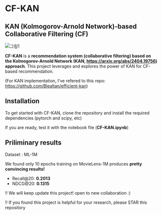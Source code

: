 # CF-KAN

## KAN (Kolmogorov-Arnold Network)-based Collaborative Filtering (CF)

![그림1](https://github.com/jindeok/CF-KAN/assets/35905280/a9b4ca1d-07e4-497b-9ec1-57454475f431)

**CF-KAN** is a **recommendation system (collaborative filtering) based on the Kolmogorov-Arnold Network (KAN, https://arxiv.org/abs/2404.19756) approach**. This project leverages and explores the power of KAN for CF-based recommendation.

(For KAN implementation, I've refered to this repo: https://github.com/Blealtan/efficient-kan)

## Installation
To get started with CF-KAN, clone the repository and install the required dependencies (pytorch and scipy, etc)

If you are ready, test it with the notebook file (**CF-KAN.ipynb**)


## Priliminary results

Dataset : ML-1M

We found only 10 epochs training on MovieLens-1M produces **pretty convincing results!**
- Recall@20: **0.2013**
- NDCG@20: **0.1315**


!! We will keep update this project! open to new collaboration :)

!! If you found this project is helpful for your research, please STAR this repository


